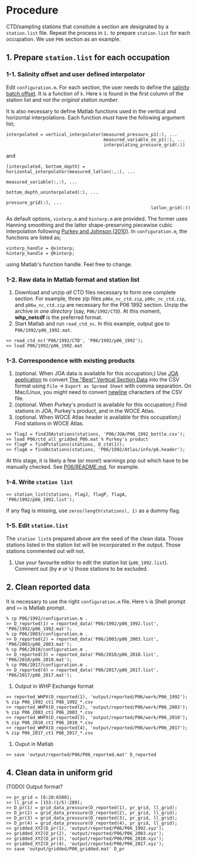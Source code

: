 # Procedure
CTD/sampling stations that consitute a section are designated by a `station.list` file. Repeat the process in `1.` to prepare `station.list` for each occupation.
We use `P06` section as an example.

## 1. Prepare `station.list` for each occupation

### 1-1. Salinity offset and user defined interpolator
Edit `configuration.m`.
For each section, the user needs to define the [salinity batch offset](https://github.com/kkats/WOCE-GO-SHIP-clean-sections/blob/master/SaltBatchOffset/README.md). It is a function of `k`. Here `k` is found in the first column of the station list and *not the original station number*.

It is also necessary to define Matlab functions used in the vertical and horizontal interpolations. Each function *must* have the following argument list;
~~~
interpolated = vertical_interpolator(measured_pressure_p1(:), ...
                                     measured_variable_on_p1(:), ...
                                     interpolating_pressure_grid(:))
~~~
and
~~~
[interpolated, bottom_depth] = horizontal_interpolator(measured_latlon(:,:), ...
                                                       measured_variable(:,:), ...
                                                       bottom_depth_uninterpolated(:), ...
                                                       pressure_grid(:), ...
                                                       latlon_grid(:))
~~~
As default options, `vinterp.m` and `hinterp.m` are provided. The former uses Hanning smoothing and the latter shape-preserving piecewise cubic interpolation following [Purkey and Johnson (2010)](https://doi.org/10.1175/2010JCLI3682.1). In `configuration.m`, the functions are listed as;
~~~
vinterp_handle = @vinterp;
hinterp_handle = @hinterp;
~~~
using Matlab's function handle. Feel free to change.

### 1-2. Raw data in Matlab format and station list

1. Download and unzip *all* CTD files necessary to form one complete section. For example, three zip files `p06e_nc_ctd.zip`, `p06c_nc_ctd.zip`, and `p06w_nc_ctd.zip` are necessary for the P06 1992 section. Unzip the archive *in one directory* (say, `P06/1992/CTD`). At this moment, **whp_netcdf** is the preferred format.
1. Start Matlab and run `read_ctd_nc`. In this example, output goe to `P06/1992/p06_1992.mat`.
~~~
>> read_ctd_nc('P06/1992/CTD', 'P06/1992/p06_1992');
>> load P06/1992/p06_1992.mat
~~~

### 1-3. Correspondence with existing products
1. (optional. When JOA data is available for this occupation;) Use [JOA application](http://joa.ucsd.edu/joa) to convert  [The "Best" Vertical Section Data](http://joa.ucsd.edu/data/best.html) into the CSV format using `File` → `Export as Spread Sheet` with comma separation. On Mac/Linux, you might need to convert [newline](https://en.wikipedia.org/wiki/Newline) characters of the CSV file.
1. (optional. When Purkey's product is available for this occupation;) Find stations in JOA, Purkey's product, and in the WOCE Atlas.
1. (optional. When WOCE Atlas header is available for this occupation;) Find stations in WOCE Atlas.
~~~
>> flagJ = findJOAstations(stations, 'P06/JOA/P06_1992_bottle.csv');
>> load P06/ctd_all_gridded_P06.mat % Purkey's product
>> flagP = findPstations(stations, D_ctd(1));
>> flagA = findAstations(stations, 'P06/1992/Atlas/info/p6.header');
~~~
At this stage, it is likely a few (or more!) warnings pop out which have to be manually checked. See [P06/README.md](https://github.com/kkats/WOCE-GO-SHIP-clean-sections/blob/master/P06/README.md), for example.

### 1-4. Write `station list`
~~~
>> station_list(stations, flagJ, flagP, flagA, 'P06/1992/p06_1992.list');
~~~
If any flag is missing, use `zeros(length(stations), 1)` as a dummy flag.

### 1-5. Edit `station.list`
The `station list`s prepared above are the seed of the clean data. Those stations listed in the station list will be incorporated in the output. Those stations commented out will not.

1. Use your favourite editor to edit the station list (`p06_1992.list`). Comment out (by `#` or `%`) those stations to be excluded.


## 2. Clean reported data
It is necessary to use the right `configuration.m` file. Here `%` is Shell prompt and `>>` is Matlab prompt.
~~~
% cp P06/1992/configuration.m .
>> D_reported(1) = reported_data('P06/1992/p06_1992.list', 'P06/1992/p06_1992.mat');
% cp P06/2003/configuration.m .
>> D_reported(2) = reported_data('P06/2003/p06_2003.list', 'P06/2003/p06_2003.mat');
% cp P06/2010/configuration.m .
>> D_reported(3) = reported_data('P06/2010/p06_2010.list', 'P06/2010/p06_2010.mat');
% cp P06/2017/configuration.m .
>> D_reported(4) = reported_data('P06/2017/p06_2017.list', 'P06/2017/p06_2017.mat');
~~~
1. Output in WHP Exchange format
~~~
>> reported_WHPX(D_reported(1), 'output/reported/P06/work/P06_1992');
% zip P06_1992_ct1 P06_1992_*.csv
>> reported_WHPX(D_reported(2), 'output/reported/P06/work/P06_2003');
% zip P06_2003_ct1 P06_2003_*.csv
>> reported_WHPX(D_reported(3), 'output/reported/P06/work/P06_2010');
% zip P06_2010_ct1 P06_2010_*.csv
>> reported_WHPX(D_reported(4), 'output/reported/P06/work/P06_2017');
% zip P06_2017_ct1 P06_2017_*.csv
~~~
1. Ouput in Matlab
~~~
>> save 'output/reported/P06/P06_reported.mat' D_reported
~~~

## 4. Clean data in uniform grid
(TODO) Output format?
~~~
>> pr_grid = [0:20:6500];
>> ll_grid = [153:(1/5):289];
>> D_pr(1) = grid_data_pressure(D_reported(1), pr_grid, ll_grid);
>> D_pr(2) = grid_data_pressure(D_reported(2), pr_grid, ll_grid);
>> D_pr(3) = grid_data_pressure(D_reported(3), pr_grid, ll_grid);
>> D_pr(4) = grid_data_pressure(D_reported(4), pr_grid, ll_grid);
>> gridded_XYZ(D_pr(1), 'output/reported/P06/P06_1992.xyz');
>> gridded_XYZ(D_pr(2), 'output/reported/P06/P06_2003.xyz');
>> gridded_XYZ(D_pr(3), 'output/reported/P06/P06_2010.xyz');
>> gridded_XYZ(D_pr(4), 'output/reported/P06/P06_2017.xyz');
>> save 'output/gridded/P06_gridded.mat' D_pr
~~~
